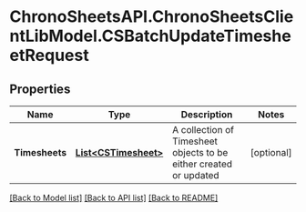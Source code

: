 # ChronoSheetsAPI.ChronoSheetsClientLibModel.CSBatchUpdateTimesheetRequest
## Properties

Name | Type | Description | Notes
------------ | ------------- | ------------- | -------------
**Timesheets** | [**List&lt;CSTimesheet&gt;**](CSTimesheet.md) | A collection of Timesheet objects to be either created or updated | [optional] 

[[Back to Model list]](../README.md#documentation-for-models) [[Back to API list]](../README.md#documentation-for-api-endpoints) [[Back to README]](../README.md)

